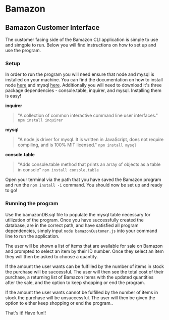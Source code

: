 # Bamazon

## Bamazon Customer Interface 

The customer facing side of the Bamazon CLI application is simple to use and simgple to run. Below you will find 
instructions on how to set up and use the program.

### Setup

In order to run the program you will need ensure that node and mysql is installed on your machine. You can find the documentation on how to install node [here](https://nodejs.org/en/) and mysql [here](https://www.mysql.com/downloads/). Additionally you will need to download it's three package dependencies - console.table, inquirer, and mysql. Installing them is easy!

**inquirer**

>"A collection of common interactive command line user interfaces."
>`npm install inquirer`

**mysql**

>"A node.js driver for mysql. It is written in JavaScript, does not require compiling, and is 100% MIT licensed."
>`npm install mysql`

**console.table**

>"Adds console.table method that prints an array of objects as a table in console"
>`npm install console.table`

Open your terminal via the path that you have saved the Bamazon program and run the `npm install -i` command. You should now be set up and ready to go!

### Running the program
Use the bamazonDB.sql file to populate the mysql table necessary for utilization of the program. Once you have successfully created the database, are in the correct path, and have satisfied all program dependencies, simply input `node bamazonCustomer.js` into your command line to run the application.

The user will be shown a list of items that are available for sale on Bamazon and prompted to select an item by their ID number. Once they select an item they will then be asked to choose a quantity. 

If the amount the user wants can be fulfilled by the number of items in stock the purchase will be successful. The user will then see the total cost of their purchase, a returning list of Bamazon items with the updated quantities after the sale, and the option to keep shopping or end the program.

If the amount the user wants cannot be fulfilled by the number of items in stock the purchase will be unsuccessful. The user will then be given the option to either keep shopping or end the program..

That's it! Have fun!!





